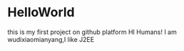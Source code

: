 # HelloWorld
this is my first project on github platform
HI Humans!
I am wudixiaomianyang,I like J2EE
